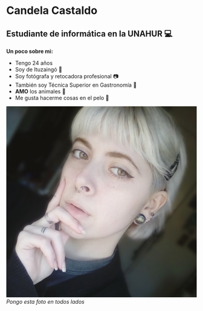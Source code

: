 # Candela Castaldo
## Estudiante de informática en la UNAHUR :computer:

**Un poco sobre mi:**

* Tengo 24 años
* Soy de Ituzaingó :house_with_garden:
* Soy fotógrafa y retocadora profesional :camera:
* También soy Técnica Superior en Gastronomía :rice_ball:
* **AMO** los animales :wolf:
* Me gusta hacerme cosas en el pelo :haircut:

![foto](https://github.com/CandieCastaldo/Presentacion/blob/12b4315d4b1d11236cb414cc7e0bc55ec9cf760b/WhatsApp%20Image%202021-08-12%20at%2015.04.35%201.jpg)
*Pongo esta foto en todos lados*
